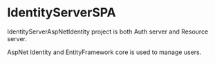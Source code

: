 # IdentityServerSPA
IdentityServerAspNetIdentity project is both Auth server and Resource server.

AspNet Identity and EntityFramework core is used to manage users.

